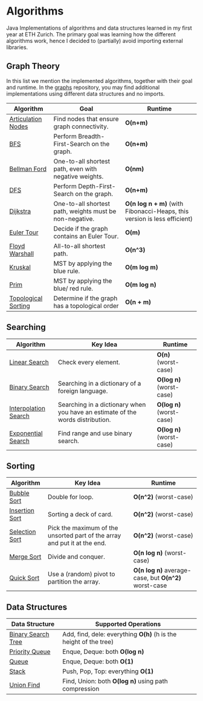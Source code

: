 # Algorithms

Java Implementations of algorithms and data structures learned in my first year at ETH Zurich. The primary goal was learning how the different algorithms work, hence I decided to (partially) avoid importing external libraries. 


## Graph Theory

In this list we mention the implemented algorithms, together with their goal and runtime. In the [graphs](/graphs) repository, you may find additional implementations using different data structures and no imports. 

Algorithm  | Goal | Runtime
------------- | ------------- | -------------
[Articulation Nodes](/graphs/ArticulationNodes.java)  | Find nodes that ensure graph connectivity. | **O(n+m)**
[BFS](/graphs/BFSAdjacencyList.java)  | Perform Breadth-First-Search on the graph. | **O(n+m)**
[Bellman Ford](/graphs/BellmanFordAdjacencyList.java)  | One-to-all shortest path, even with negative weights. | **O(nm)**
[DFS](/graphs/DFSAdjacencyList.java)  | Perform Depth-First-Search on the graph. | **O(n+m)**
[Dijkstra](/graphs/DijkstraAdjacencyList.java)  | One-to-all shortest path, weights must be non-negative. | **O(n log n + m)** (with Fibonacci-Heaps, this version is less efficient)
[Euler Tour](/graphs/EulerTour.java)  | Decide if the graph contains an Euler Tour. | **O(m)** 
[Floyd Warshall](/graphs/FloydWarshallAdjacencyList.java)  | All-to-all shortest path. | **O(n^3)** 
[Kruskal](/graphs/KruskalAdjacencyList.java)  | MST by applying the blue rule. | **O(m log m)** 
[Prim](/graphs/PrimAdjacencyList.java)  | MST by applying the blue/ red rule. | **O(m log n)**
[Topological Sorting](/graphs/TopologicalSortAdjacencyList.java)  | Determine if the graph has a topological order | **O(n + m)**

## Searching

Algorithm  | Key Idea | Runtime
------------- | ------------- | -------------
[Linear Search](/searching/LinearSearch.java)  | Check every element. | **O(n)** (worst-case)
[Binary Search](/searching/BinarySearch.java)  | Searching in a dictionary of a foreign language. | **O(log n)** (worst-case)
[Interpolation Search](/searching/InterpolationSearch.java)  | Searching in a dictionary when you have an estimate of the words distribution. | **O(log n)** (worst-case)
[Exponential Search](/searching/ExponentialSearch.java)  | Find range and use binary search. | **O(log n)** (worst-case)

## Sorting

Algorithm  | Key Idea | Runtime
------------- | ------------- | -------------
[Bubble Sort](/sorting/BubbleSort.java)  | Double for loop. | **O(n^2)** (worst-case)
[Insertion Sort](/sorting/InsertionSort.java)  | Sorting a deck of card. | **O(n^2)** (worst-case)
[Selection Sort](/sorting/SelectionSort.java)  | Pick the maximum of the unsorted part of the array and put it at the end. | **O(n^2)** (worst-case)
[Merge Sort](/sorting/MergeSort.java)  | Divide and conquer. | **O(n log n)** (worst-case)
[Quick Sort](/sorting/QuickSort.java)  | Use a (random) pivot to partition the array. | **O(n log n)** average-case, but **O(n^2)** worst-case

## Data Structures

Data Structure  | Supported Operations 
------------- | -------------
[Binary Search Tree](/data-structures/BinarySearchTree.java)  | Add, find, dele: everything **O(h)** (h is the height of the tree)
[Priority Queue](/data-structures/PriorityQueue.java)  | Enque, Deque: both **O(log n)**
[Queue](/data-structures/Queue.java)  | Enque, Deque: both **O(1)** 
[Stack](/data-structures/Stack.java)  | Push, Pop, Top: everything **O(1)** 
[Union Find](/data-structures/UnionFind.java)  | Find, Union: both **O(log n)** using path compression 
